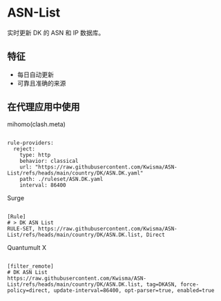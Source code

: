 
# ASN-List

实时更新 DK 的 ASN 和 IP 数据库。

## 特征

- 每日自动更新
- 可靠且准确的来源

## 在代理应用中使用

mihomo(clash.meta)

<pre><code class="language-javascript">
rule-providers:
  reject:
    type: http
    behavior: classical
    url: "https://raw.githubusercontent.com/Kwisma/ASN-List/refs/heads/main/country/DK/ASN.DK.yaml"
    path: ./ruleset/ASN.DK.yaml
    interval: 86400
</code></pre>

Surge

<pre><code class="language-javascript">
[Rule]
# > DK ASN List
RULE-SET, https://raw.githubusercontent.com/Kwisma/ASN-List/refs/heads/main/country/DK/ASN.DK.list, Direct
</code></pre>

Quantumult X

<pre><code class="language-javascript">
[filter_remote]
# DK ASN List
https://raw.githubusercontent.com/Kwisma/ASN-List/refs/heads/main/country/DK/ASN.DK.list, tag=DKASN, force-policy=direct, update-interval=86400, opt-parser=true, enabled=true
</code></pre>
